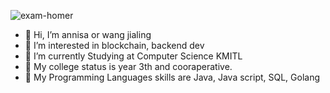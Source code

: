 ![exam-homer](https://media.giphy.com/media/IPbS5R4fSUl5S/giphy.gif) <br/>

- 👋 Hi, I’m annisa or wang jialing 
- 👀 I’m interested in blockchain, backend dev
- 🌱 I’m currently Studying at Computer Science KMITL
- 👀 My college status is year 3th and cooraperative.
- 🌱 My Programming Languages skills are Java, Java script, SQL, Golang

<!---
wanglingx/wanglingx is a ✨ special ✨ repository because its `README.md` (this file) appears on your GitHub profile.
You can click the Preview link to take a look at your changes.
--->
